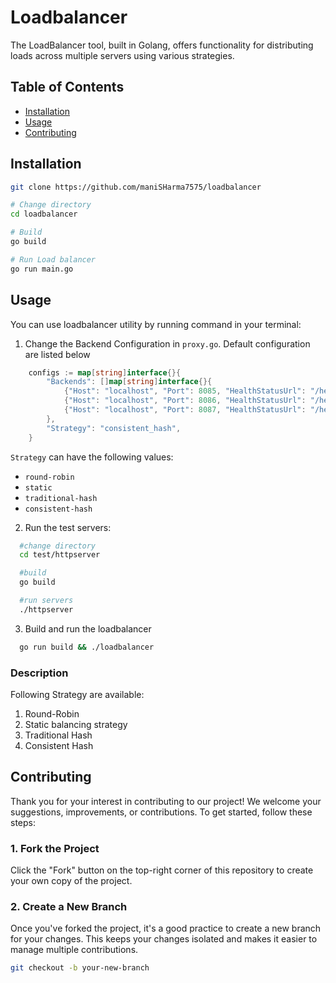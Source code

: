 # Loadbalancer

The LoadBalancer tool, built in Golang, offers functionality for distributing loads across multiple servers using various strategies.

## Table of Contents

- [Installation](#installation)
- [Usage](#usage)
- [Contributing](#contributing)

## Installation

```bash
git clone https://github.com/maniSHarma7575/loadbalancer

# Change directory
cd loadbalancer

# Build
go build

# Run Load balancer
go run main.go
```

## Usage

You can use loadbalancer utility by running command in your terminal:

1. Change the Backend Configuration in `proxy.go`. Default configuration are listed below

```go
	configs := map[string]interface{}{
		"Backends": []map[string]interface{}{
			{"Host": "localhost", "Port": 8085, "HealthStatusUrl": "/health"},
			{"Host": "localhost", "Port": 8086, "HealthStatusUrl": "/health"},
			{"Host": "localhost", "Port": 8087, "HealthStatusUrl": "/health"},
		},
		"Strategy": "consistent_hash",
	}
```

`Strategy` can have the following values:

- `round-robin`
- `static`
- `traditional-hash`
- `consistent-hash`

2. Run the test servers:

```bash
  #change directory
  cd test/httpserver

  #build
  go build

  #run servers
  ./httpserver
```
3. Build and run the loadbalancer

```bash
  go run build && ./loadbalancer
```

### Description

Following Strategy are available:

1. Round-Robin
2. Static balancing strategy
3. Traditional Hash
4. Consistent Hash

## Contributing

Thank you for your interest in contributing to our project! We welcome your suggestions, improvements, or contributions. To get started, follow these steps:

### 1. Fork the Project

Click the "Fork" button on the top-right corner of this repository to create your own copy of the project.

### 2. Create a New Branch

Once you've forked the project, it's a good practice to create a new branch for your changes. This keeps your changes isolated and makes it easier to manage multiple contributions.

```bash
git checkout -b your-new-branch
